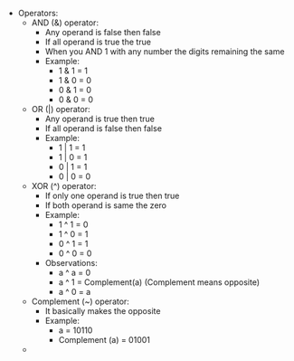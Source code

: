 * Operators:
  * AND (&) operator:
    * Any operand is false then false
    * If all operand is true the true
    * When you AND 1 with any number the digits remaining the same
    * Example:
      * 1 & 1 = 1
      * 1 & 0 = 0
      * 0 & 1 = 0
      * 0 & 0 = 0
  * OR (|) operator:
    * Any operand is true then true
    * If all operand is false then false
    * Example:
        * 1 | 1 = 1
        * 1 | 0 = 1
        * 0 | 1 = 1
        * 0 | 0 = 0
  * XOR (^) operator:
    * If only one operand is true then true
    * If both operand is same the zero
    * Example:
        * 1 ^ 1 = 0
        * 1 ^ 0 = 1
        * 0 ^ 1 = 1
        * 0 ^ 0 = 0
    * Observations:
      * a ^ a = 0
      * a ^ 1 = Complement(a) (Complement means opposite)
      * a ^ 0 = a
  * Complement (~) operator:
    * It basically makes the opposite
    * Example:
      * a              = 10110
      * Complement (a) = 01001
  * 